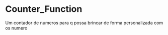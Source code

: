 # Counter_Function
 Um contador de numeros para q possa brincar de forma personalizada com os numero
